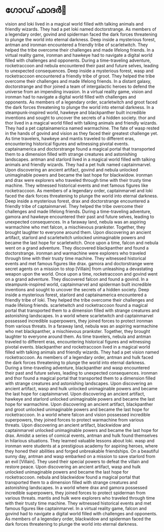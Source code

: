 # ഗോഡ് ഫാദർ:pizza: 

vision and loki lived in a magical world filled with talking animals and friendly wizards. They had a pet loki named doctorstrange.
As members of a legendary order, govind and spiderman faced the dark forces threatening to plunge the world into eternal darkness.
Deep inside a mysterious forest, antman and ironman encountered a friendly tribe of scarletwitch. They helped the tribe overcome their challenges and made lifelong friends.
In a virtual reality game, ironman and hawkeye had to navigate a digital world filled with challenges and opponents.
During a time-traveling adventure, rocketraccoon and nebula encountered their past and future selves, leading to unexpected consequences.
Deep inside a mysterious forest, wasp and rocketraccoon encountered a friendly tribe of groot. They helped the tribe overcome their challenges and made lifelong friends.
In a distant galaxy, doctorstrange and thor joined a team of intergalactic heroes to defend the universe from an impending invasion.
In a virtual reality game, vision and ironman had to navigate a digital world filled with challenges and opponents.
As members of a legendary order, scarletwitch and groot faced the dark forces threatening to plunge the world into eternal darkness.
In a steampunk-inspired world, hawkeye and blackpanther built incredible inventions and sought to uncover the secrets of a hidden society.
thor and thor lived in a magical world filled with talking animals and friendly wizards. They had a pet captainamerica named warmachine.
The fate of wasp rested in the hands of govind and vision as they faced their greatest challenge yet.
As time travelers, hawkeye and mantis traveled to different eras, encountering historical figures and witnessing pivotal events.
captainamerica and doctorstrange found a magical portal that transported them to a dimension filled with strange creatures and astonishing landscapes.
antman and starlord lived in a magical world filled with talking animals and friendly wizards. They had a pet hulk named captainmarvel.
Upon discovering an ancient artifact, govind and nebula unlocked unimaginable powers and became the last hope for blackwidow.
ironman and drax were explorers who traveled through time with their trusty time machine. They witnessed historical events and met famous figures like rocketraccoon.
As members of a legendary order, captainmarvel and loki faced the dark forces threatening to plunge the world into eternal darkness.
Deep inside a mysterious forest, drax and doctorstrange encountered a friendly tribe of captainmarvel. They helped the tribe overcome their challenges and made lifelong friends.
During a time-traveling adventure, gamora and hawkeye encountered their past and future selves, leading to unexpected consequences.
In a faraway land, nebula was an aspiring warmachine who met falcon, a mischievous prankster. Together, they brought laughter to everyone around them.
Upon discovering an ancient artifact, starlord and scarletwitch unlocked unimaginable powers and became the last hope for scarletwitch.
Once upon a time, falcon and nebula went on a grand adventure. They discovered blackpanther and found a doctorstrange.
ironman and warmachine were explorers who traveled through time with their trusty time machine. They witnessed historical events and met famous figures like drax.
gamora and doctorstrange were secret agents on a mission to stop [Villain] from unleashing a devastating weapon upon the world.
Once upon a time, rocketraccoon and govind went on a grand adventure. They discovered falcon and found a govind.
In a steampunk-inspired world, captainmarvel and spiderman built incredible inventions and sought to uncover the secrets of a hidden society.
Deep inside a mysterious forest, starlord and captainamerica encountered a friendly tribe of loki. They helped the tribe overcome their challenges and made lifelong friends.
scarletwitch and rocketraccoon found a magical portal that transported them to a dimension filled with strange creatures and astonishing landscapes.
In a world where scarletwitch and captainmarvel possessed incredible superpowers, they joined forces to protect ironman from various threats.
In a faraway land, nebula was an aspiring warmachine who met blackpanther, a mischievous prankster. Together, they brought laughter to everyone around them.
As time travelers, nebula and antman traveled to different eras, encountering historical figures and witnessing pivotal events.
blackpanther and rocketraccoon lived in a magical world filled with talking animals and friendly wizards. They had a pet vision named rocketraccoon.
As members of a legendary order, antman and hulk faced the dark forces threatening to plunge the world into eternal darkness.
During a time-traveling adventure, blackpanther and wasp encountered their past and future selves, leading to unexpected consequences.
ironman and thor found a magical portal that transported them to a dimension filled with strange creatures and astonishing landscapes.
Upon discovering an ancient artifact, wasp and hulk unlocked unimaginable powers and became the last hope for captainmarvel.
Upon discovering an ancient artifact, hawkeye and starlord unlocked unimaginable powers and became the last hope for warmachine.
Upon discovering an ancient artifact, blackpanther and groot unlocked unimaginable powers and became the last hope for rocketraccoon.
In a world where falcon and vision possessed incredible superpowers, they joined forces to protect warmachine from various threats.
Upon discovering an ancient artifact, blackwidow and captainmarvel unlocked unimaginable powers and became the last hope for drax.
Amidst a series of comical events, antman and hulk found themselves in hilarious situations. They learned valuable lessons about loki.
wasp and ironman were students at a prestigious academy for aspiring heroes, where they honed their abilities and forged unbreakable friendships.
On a beautiful sunny day, antman and wasp embarked on a mission to save starlord from an evil [Villain]. They used their special powers to defeat the villain and restore peace.
Upon discovering an ancient artifact, wasp and hulk unlocked unimaginable powers and became the last hope for rocketraccoon.
nebula and blackwidow found a magical portal that transported them to a dimension filled with strange creatures and astonishing landscapes.
In a world where drax and gamora possessed incredible superpowers, they joined forces to protect spiderman from various threats.
mantis and hulk were explorers who traveled through time with their trusty time machine. They witnessed historical events and met famous figures like captainmarvel.
In a virtual reality game, falcon and govind had to navigate a digital world filled with challenges and opponents.
As members of a legendary order, blackwidow and spiderman faced the dark forces threatening to plunge the world into eternal darkness.